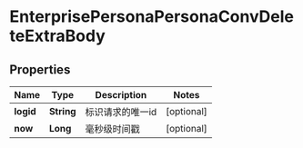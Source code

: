 # EnterprisePersonaPersonaConvDeleteExtraBody

## Properties
Name | Type | Description | Notes
------------ | ------------- | ------------- | -------------
**logid** | **String** | 标识请求的唯一id |  [optional]
**now** | **Long** | 毫秒级时间戳 |  [optional]
